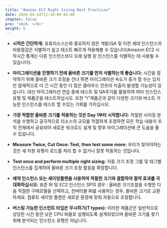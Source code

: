 ```yaml
---
title: "Amazon EC2 Right Sizing Best Practices"
date: 2020-04-24T11:16:09-04:00
chapter: false
pre: "<b>6. </b>"
weight: 6
---
```



* **시작은 간단하게:** 유휴리소스는와 중요하지 않은 개발/QA 및 이전 세대 인스턴스의 비용절감은 식별하기 쉽고 테스트 빠르게 적용해볼 수 있습니다(Amazon EC2 시작시간 통계는 다른 인스턴스보다 오래 실행 된 인스턴스를 식별하는 데 사용될 수 있습니다).

* **마이그레이션을 진행하기 전에 올바른 크기를 먼저 식별하는게 좋습니다:** 시간을 절약하기 위해 올바른 크기 조정을 건너 뛰면 마이그레이션 속도가 증가 할 수는 있지만 잠재적으로 더 긴 시간 동안 더 많은 클라우드 인프라 지출이 발생할 가능성이 있습니다. 대신 마이그레이션 연습 중에 테스트 및 QA주기를 활용하여 여러 인스턴스 유형 및 제품군을 테스트하십시오. 또한 "t"제품군과 같이 다양한 크기와 버스트 가능한 인스턴스를 테스트 할 수있는 기회를 가지십시오.

* **가장 적합한 올바른 크기를 적용하는 것은 Day 1부터 시작합니다:** 적절한 사이징 분석을 수행하고 궁극적으로 리소스의 규모를 적절하게 조정하면 모든 학습 내용이 조직 전체에서 공유되어 새로운 워크로드 설계 및 향후 마이그레이션에 큰 도움을 줄 수 있습니다.

* **Measure Twice, Cut Once: Test, then test some more:** 우리가 찾아야하는 것은 새 자원 유형이 로드를 처리 할 수 없거나 잘못 작동하는 것입니다.

* **Test once and perform multiple right sizing:** 자동 크기 조정 그룹 및 태그별 인스턴스를 집계하여 올바른 크기 조정 활동을 확장합니다.

* **예약 인스턴스 또는 세이빙플랜을 사용하여 적절한 크기와 결합하여 절약 효과를 극대화하십시오:** 표준 RI 및 EC2 인스턴스 SP의 경우 : 올바른 크기조절을 수행한 다음 적절한 구매모델을 선택하고, 컨버터블 RI를 사용하는 경우, 올바른 크기로 교환하세요. 컴퓨트 세이빙 플랜은 새로운 환경에 맞춰 자동으로 조정합니다.

* **버스팅 가능한 인스턴트 타입은 무시하기(T types):** 이러한 제품군은 일반적으로 상당한 시간 동안 낮은 CPU 비율로 실행되도록 설계되었으며 올바른 크기를 찾기 위해 분석되는 인스턴스 유형은 아닙니다.

